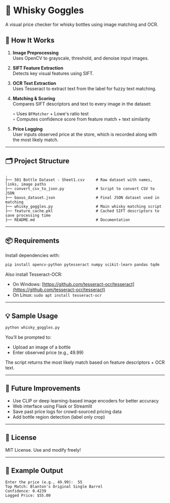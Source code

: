 # 🥃 Whisky Goggles

A visual price checker for whisky bottles using image matching and OCR.

## 🚀 How It Works

1. **Image Preprocessing**  
   Uses OpenCV to grayscale, threshold, and denoise input images.

2. **SIFT Feature Extraction**  
   Detects key visual features using SIFT.

3. **OCR Text Extraction**  
   Uses Tesseract to extract text from the label for fuzzy text matching.

4. **Matching & Scoring**  
   Compares SIFT descriptors and text to every image in the dataset:

   ◦ Uses `BFMatcher` + Lowe's ratio test  
   ◦ Computes confidence score from feature match + text similarity

5. **Price Logging**  
   User inputs observed price at the store, which is recorded along with the most likely match.

---

## 🗂️ Project Structure

```
.
├── 501 Bottle Dataset - Sheet1.csv     # Raw dataset with names, links, image paths
├── convert_csv_to_json.py              # Script to convert CSV to JSON
├── baxus_dataset.json                  # Final JSON dataset used in matching
├── whisky_goggles.py                   # Main whisky matching script
├── feature_cache.pkl                   # Cached SIFT descriptors to save processing time
├── README.md                           # Documentation
```

---

## 📦 Requirements

Install dependencies with:

```bash
pip install opencv-python pytesseract numpy scikit-learn pandas tqdm
```

Also install Tesseract-OCR:
- On Windows: [https://github.com/tesseract-ocr/tesseract](https://github.com/tesseract-ocr/tesseract)
- On Linux: `sudo apt install tesseract-ocr`

---

## 💡 Sample Usage

```bash
python whisky_goggles.py
```

You’ll be prompted to:
- Upload an image of a bottle
- Enter observed price (e.g., 49.99)

The script returns the most likely match based on feature descriptors + OCR text.

---

## 🔮 Future Improvements

- Use CLIP or deep learning-based image encoders for better accuracy
- Web interface using Flask or Streamlit
- Save past price logs for crowd-sourced pricing data
- Add bottle region detection (label only crop)

---

## 📝 License

MIT License. Use and modify freely!

---

## 👀 Example Output

```
Enter the price (e.g., 49.99):  55
Top Match: Blanton's Original Single Barrel
Confidence: 0.4239
Logged Price: $55.00
```

